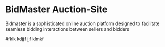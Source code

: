 # BidMaster Auction-Site
Bidmaster is a sophisticated online auction platform designed to facilitate seamless bidding interactions between sellers and bidders
   
#fklk
kdjjf
jjf
klmkf
